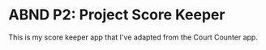 # ABND P2: Project Score Keeper

This is my score keeper app that I've adapted from the Court Counter app. 

